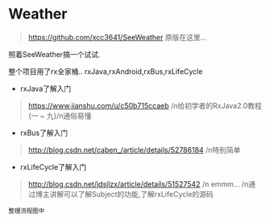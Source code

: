 # Weather
>https://github.com/xcc3641/SeeWeather
>原版在这里...

照着SeeWeather搞一个试试.

整个项目用了rx全家桶..
rxJava,rxAndroid,rxBus,rxLifeCycle

* rxJava了解入门
>https://www.jianshu.com/u/c50b715ccaeb /n给初学者的RxJava2.0教程 (一 ~ 九)/n通俗易懂

* rxBus了解入门
>http://blog.csdn.net/caben_/article/details/52786184 /n特别简单

* rxLifeCycle了解入门
>http://blog.csdn.net/jdsjlzx/article/details/51527542 /n emmm... /n通过博主讲解可以了解Subject的功能,了解rxLifeCycle的源码

`整理流程图中`